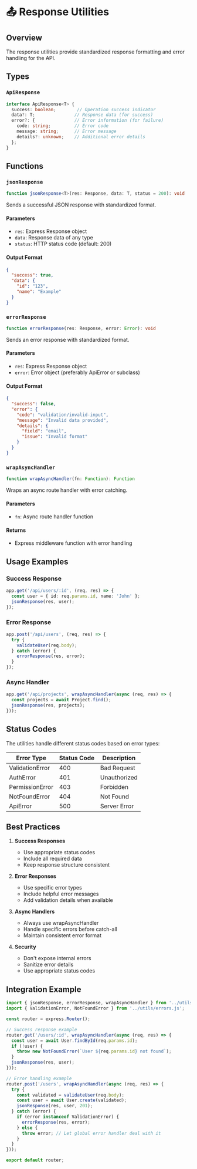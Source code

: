# 📤 Response Utilities

## Overview
The response utilities provide standardized response formatting and error handling for the API.

## Types

### `ApiResponse`
```typescript
interface ApiResponse<T> {
  success: boolean;        // Operation success indicator
  data?: T;               // Response data (for success)
  error?: {               // Error information (for failure)
    code: string;         // Error code
    message: string;      // Error message
    details?: unknown;    // Additional error details
  };
}
```

## Functions

### `jsonResponse`
```typescript
function jsonResponse<T>(res: Response, data: T, status = 200): void
```

Sends a successful JSON response with standardized format.

#### Parameters
- `res`: Express Response object
- `data`: Response data of any type
- `status`: HTTP status code (default: 200)

#### Output Format
```json
{
  "success": true,
  "data": {
    "id": "123",
    "name": "Example"
  }
}
```

### `errorResponse`
```typescript
function errorResponse(res: Response, error: Error): void
```

Sends an error response with standardized format.

#### Parameters
- `res`: Express Response object
- `error`: Error object (preferably ApiError or subclass)

#### Output Format
```json
{
  "success": false,
  "error": {
    "code": "validation/invalid-input",
    "message": "Invalid data provided",
    "details": {
      "field": "email",
      "issue": "Invalid format"
    }
  }
}
```

### `wrapAsyncHandler`
```typescript
function wrapAsyncHandler(fn: Function): Function
```

Wraps an async route handler with error catching.

#### Parameters
- `fn`: Async route handler function

#### Returns
- Express middleware function with error handling

## Usage Examples

### Success Response
```typescript
app.get('/api/users/:id', (req, res) => {
  const user = { id: req.params.id, name: 'John' };
  jsonResponse(res, user);
});
```

### Error Response
```typescript
app.post('/api/users', (req, res) => {
  try {
    validateUser(req.body);
  } catch (error) {
    errorResponse(res, error);
  }
});
```

### Async Handler
```typescript
app.get('/api/projects', wrapAsyncHandler(async (req, res) => {
  const projects = await Project.find();
  jsonResponse(res, projects);
}));
```

## Status Codes

The utilities handle different status codes based on error types:

| Error Type | Status Code | Description |
|------------|-------------|-------------|
| ValidationError | 400 | Bad Request |
| AuthError | 401 | Unauthorized |
| PermissionError | 403 | Forbidden |
| NotFoundError | 404 | Not Found |
| ApiError | 500 | Server Error |

## Best Practices

1. **Success Responses**
   - Use appropriate status codes
   - Include all required data
   - Keep response structure consistent

2. **Error Responses**
   - Use specific error types
   - Include helpful error messages
   - Add validation details when available

3. **Async Handlers**
   - Always use wrapAsyncHandler
   - Handle specific errors before catch-all
   - Maintain consistent error format

4. **Security**
   - Don't expose internal errors
   - Sanitize error details
   - Use appropriate status codes

## Integration Example
```typescript
import { jsonResponse, errorResponse, wrapAsyncHandler } from '../utils/response.js';
import { ValidationError, NotFoundError } from '../utils/errors.js';

const router = express.Router();

// Success response example
router.get('/users/:id', wrapAsyncHandler(async (req, res) => {
  const user = await User.findById(req.params.id);
  if (!user) {
    throw new NotFoundError(`User ${req.params.id} not found`);
  }
  jsonResponse(res, user);
}));

// Error handling example
router.post('/users', wrapAsyncHandler(async (req, res) => {
  try {
    const validated = validateUser(req.body);
    const user = await User.create(validated);
    jsonResponse(res, user, 201);
  } catch (error) {
    if (error instanceof ValidationError) {
      errorResponse(res, error);
    } else {
      throw error; // Let global error handler deal with it
    }
  }
}));

export default router;
```